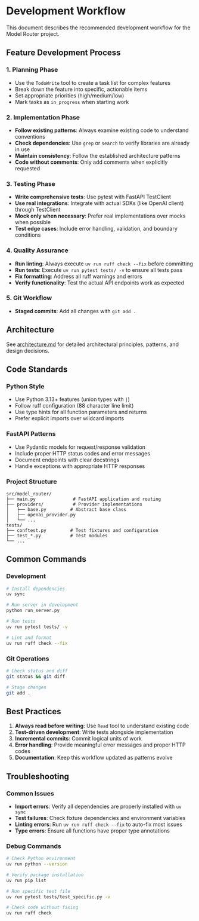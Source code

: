 # Development Workflow

This document describes the recommended development workflow for the Model Router project.

## Feature Development Process

### 1. Planning Phase
- Use the `TodoWrite` tool to create a task list for complex features
- Break down the feature into specific, actionable items
- Set appropriate priorities (high/medium/low)
- Mark tasks as `in_progress` when starting work

### 2. Implementation Phase
- **Follow existing patterns**: Always examine existing code to understand conventions
- **Check dependencies**: Use `grep` or `search` to verify libraries are already in use
- **Maintain consistency**: Follow the established architecture patterns
- **Code without comments**: Only add comments when explicitly requested

### 3. Testing Phase
- **Write comprehensive tests**: Use pytest with FastAPI TestClient
- **Use real integrations**: Integrate with actual SDKs (like OpenAI client) through TestClient
- **Mock only when necessary**: Prefer real implementations over mocks when possible
- **Test edge cases**: Include error handling, validation, and boundary conditions

### 4. Quality Assurance
- **Run linting**: Always execute `uv run ruff check --fix` before committing
- **Run tests**: Execute `uv run pytest tests/ -v` to ensure all tests pass
- **Fix formatting**: Address all ruff warnings and errors
- **Verify functionality**: Test the actual API endpoints work as expected

### 5. Git Workflow
- **Staged commits**: Add all changes with `git add .`

## Architecture

See [architecture.md](./architecture.md) for detailed architectural principles, patterns, and design decisions.

## Code Standards

### Python Style
- Use Python 3.13+ features (union types with `|`)
- Follow ruff configuration (88 character line limit)
- Use type hints for all function parameters and returns
- Prefer explicit imports over wildcard imports

### FastAPI Patterns
- Use Pydantic models for request/response validation
- Include proper HTTP status codes and error messages
- Document endpoints with clear docstrings
- Handle exceptions with appropriate HTTP responses

### Project Structure
```
src/model_router/
├── main.py              # FastAPI application and routing
├── providers/           # Provider implementations
│   ├── base.py         # Abstract base class
│   ├── openai_provider.py
│   └── ...
tests/
├── conftest.py         # Test fixtures and configuration
├── test_*.py           # Test modules
└── ...
```

## Common Commands

### Development
```bash
# Install dependencies
uv sync

# Run server in development
python run_server.py

# Run tests
uv run pytest tests/ -v

# Lint and format
uv run ruff check --fix
```

### Git Operations
```bash
# Check status and diff
git status && git diff

# Stage changes
git add .
```

## Best Practices

1. **Always read before writing**: Use `Read` tool to understand existing code
2. **Test-driven development**: Write tests alongside implementation
3. **Incremental commits**: Commit logical units of work
4. **Error handling**: Provide meaningful error messages and proper HTTP codes
5. **Documentation**: Keep this workflow updated as patterns evolve

## Troubleshooting

### Common Issues
- **Import errors**: Verify all dependencies are properly installed with `uv sync`
- **Test failures**: Check fixture dependencies and environment variables
- **Linting errors**: Run `uv run ruff check --fix` to auto-fix most issues
- **Type errors**: Ensure all functions have proper type annotations

### Debug Commands
```bash
# Check Python environment
uv run python --version

# Verify package installation
uv run pip list

# Run specific test file
uv run pytest tests/test_specific.py -v

# Check code without fixing
uv run ruff check
```